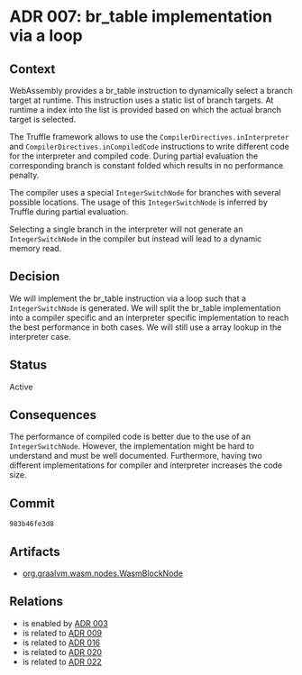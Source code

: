 # ADR 007: br_table implementation via a loop

## Context

WebAssembly provides a br_table instruction to dynamically select a branch target at runtime.
This instruction uses a static list of branch targets.
At runtime a index into the list is provided based on which the actual branch target is selected.

The Truffle framework allows to use the `CompilerDirectives.inInterpreter` and `CompilerDirectives.inCompiledCode` instructions to write different code for the interpreter and compiled code.
During partial evaluation the corresponding branch is constant folded which results in no performance penalty.

The compiler uses a special `IntegerSwitchNode` for branches with several possible locations.
The usage of this `IntegerSwitchNode` is inferred by Truffle during partial evaluation.

Selecting a single branch in the interpreter will not generate an `IntegerSwitchNode` in the compiler but instead will lead to a dynamic memory read.

## Decision

We will implement the br_table instruction via a loop such that a `IntegerSwitchNode` is generated.
We will split the br_table implementation into a compiler specific and an interpreter specific implementation to reach the best performance in both cases.
We will still use a array lookup in the interpreter case.

## Status

Active

## Consequences

The performance of compiled code is better due to the use of an `IntegerSwitchNode`.
However, the implementation might be hard to understand and must be well documented.
Furthermore, having two different implementations for compiler and interpreter increases the code size.

## Commit

`983b46fe3d8`

## Artifacts

- [org.graalvm.wasm.nodes.WasmBlockNode](../../src/org.graalvm.wasm/src/org/graalvm/wasm/nodes/WasmBlockNode.java)

## Relations

- is enabled by [ADR 003](./adr-003.md)
- is related to [ADR 009](./adr-009.md)
- is related to [ADR 016](./adr-016.md)
- is related to [ADR 020](./adr-020.md)
- is related to [ADR 022](./adr-022.md)